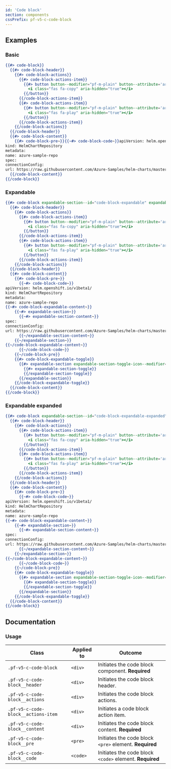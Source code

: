 ```yaml
---
id: 'Code block'
section: components
cssPrefix: pf-v5-c-code-block
---
```


## Examples
### Basic
```hbs
{{#> code-block}}
  {{#> code-block-header}}
    {{#> code-block-actions}}
      {{#> code-block-actions-item}}
        {{#> button button--modifier="pf-m-plain" button--attribute='aria-label="Copy to clipboard"'}}
          <i class="fas fa-copy" aria-hidden="true"></i>
        {{/button}}
      {{/code-block-actions-item}}
      {{#> code-block-actions-item}}
        {{#> button button--modifier="pf-m-plain" button--attribute='aria-label="Run in Web Terminal"'}}
          <i class="fas fa-play" aria-hidden="true"></i>
        {{/button}}
      {{/code-block-actions-item}}
    {{/code-block-actions}}
  {{/code-block-header}}
  {{#> code-block-content}}
    {{#> code-block-pre~}}{{~#> code-block-code~}}apiVersion: helm.openshift.io/v1beta1/
kind: HelmChartRepository
metadata:
name: azure-sample-repo
spec:
connectionConfig:
url: https://raw.githubusercontent.com/Azure-Samples/helm-charts/master/docs{{~/code-block-code~}}{{~/code-block-pre}}
  {{/code-block-content}}
{{/code-block}}
```

### Expandable
```hbs
{{#> code-block expandable-section--id="code-block-expandable" expandable-section--IsDetached="true"}}
  {{#> code-block-header}}
    {{#> code-block-actions}}
      {{#> code-block-actions-item}}
        {{#> button button--modifier="pf-m-plain" button--attribute='aria-label="Copy to clipboard"'}}
          <i class="fas fa-copy" aria-hidden="true"></i>
        {{/button}}
      {{/code-block-actions-item}}
      {{#> code-block-actions-item}}
        {{#> button button--modifier="pf-m-plain" button--attribute='aria-label="Run in Web Terminal"'}}
          <i class="fas fa-play" aria-hidden="true"></i>
        {{/button}}
      {{/code-block-actions-item}}
    {{/code-block-actions}}
  {{/code-block-header}}
  {{#> code-block-content}}
    {{#> code-block-pre~}}
      {{~#> code-block-code~}}
apiVersion: helm.openshift.io/v1beta1/
kind: HelmChartRepository
metadata:
name: azure-sample-repo
{{~#> code-block-expandable-content~}}
    {{~#> expandable-section~}}
      {{~#> expandable-section-content~}}
spec:
connectionConfig:
url: https://raw.githubusercontent.com/Azure-Samples/helm-charts/master/docs
      {{~/expandable-section-content~}}
    {{~/expandable-section~}}
{{~/code-block-expandable-content~}}
      {{~/code-block-code~}}
    {{~/code-block-pre}}
    {{#> code-block-expandable-toggle}}
      {{#> expandable-section expandable-section-toggle-icon--modifier="pf-m-expand-top"}}
        {{#> expandable-section-toggle}}
        {{/expandable-section-toggle}}
      {{/expandable-section}}
    {{/code-block-expandable-toggle}}
  {{/code-block-content}}
{{/code-block}}
```

### Expandable expanded
```hbs
{{#> code-block expandable-section--id="code-block-expandable-expanded" expandable-section--IsDetached="true" expandable-section--IsExpanded="true"}}
  {{#> code-block-header}}
    {{#> code-block-actions}}
      {{#> code-block-actions-item}}
        {{#> button button--modifier="pf-m-plain" button--attribute='aria-label="Copy to clipboard"'}}
          <i class="fas fa-copy" aria-hidden="true"></i>
        {{/button}}
      {{/code-block-actions-item}}
      {{#> code-block-actions-item}}
        {{#> button button--modifier="pf-m-plain" button--attribute='aria-label="Run in Web Terminal"'}}
          <i class="fas fa-play" aria-hidden="true"></i>
        {{/button}}
      {{/code-block-actions-item}}
    {{/code-block-actions}}
  {{/code-block-header}}
  {{#> code-block-content}}
    {{#> code-block-pre~}}
      {{~#> code-block-code~}}
apiVersion: helm.openshift.io/v1beta1/
kind: HelmChartRepository
metadata:
name: azure-sample-repo
{{~#> code-block-expandable-content~}}
    {{~#> expandable-section~}}
      {{~#> expandable-section-content~}}
spec:
connectionConfig:
url: https://raw.githubusercontent.com/Azure-Samples/helm-charts/master/docs
      {{~/expandable-section-content~}}
    {{~/expandable-section~}}
{{~/code-block-expandable-content~}}
      {{~/code-block-code~}}
    {{~/code-block-pre}}
    {{#> code-block-expandable-toggle}}
      {{#> expandable-section expandable-section-toggle-icon--modifier="pf-m-expand-top"}}
        {{#> expandable-section-toggle}}
        {{/expandable-section-toggle}}
      {{/expandable-section}}
    {{/code-block-expandable-toggle}}
  {{/code-block-content}}
{{/code-block}}
```

## Documentation
### Usage
| Class | Applied to | Outcome |
| -- | -- | -- |
| `.pf-v5-c-code-block` | `<div>` | Initiates the code block component. **Required** |
| `.pf-v5-c-code-block__header` | `<div>` | Initiates the code block header. |
| `.pf-v5-c-code-block__actions` | `<div>` | Initiates the code block actions. |
| `.pf-v5-c-code-block__actions-item` | `<div>` | Initiates a code block action item. |
| `.pf-v5-c-code-block__content` | `<div>` | Initiates the code block content. **Required** |
| `.pf-v5-c-code-block__pre` | `<pre>` | Initiates the code block `<pre>` element. **Required** |
| `.pf-v5-c-code-block__code` | `<code>` | Initiates the code block `<code>` element. **Required** |
